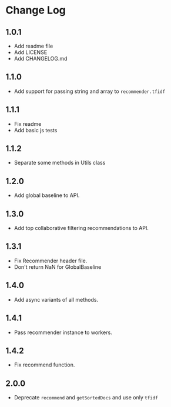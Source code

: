 # Change Log

## 1.0.1
- Add readme file
- Add LICENSE
- Add CHANGELOG.md

## 1.1.0
- Add support for passing string and array to `recommender.tfidf`

## 1.1.1
- Fix readme
- Add basic js tests

## 1.1.2
- Separate some methods in Utils class

## 1.2.0
- Add global baseline to API.

## 1.3.0
- Add top collaborative filtering recommendations to API.

## 1.3.1
- Fix Recommender header file.
- Don't return NaN for GlobalBaseline

## 1.4.0
- Add async variants of all methods.

## 1.4.1
- Pass recommender instance to workers.

## 1.4.2
- Fix recommend function.

## 2.0.0
- Deprecate `recommend` and `getSortedDocs` and use only `tfidf`
